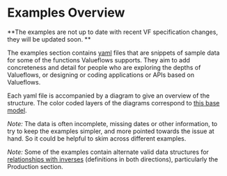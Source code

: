 # Examples Overview

**The examples are not up to date with recent VF specification changes, they will be updated soon. **

The examples section contains [yaml](https://www.redhat.com/en/topics/automation/what-is-yaml) files that are snippets of sample data for some of the functions Valueflows supports.  They aim to add concreteness and detail for people who are exploring the depths of Valueflows, or designing or coding applications or APIs based on Valueflows.

Each yaml file is accompanied by a diagram to give an overview of the structure.  The color coded layers of the diagrams correspond to [this base model](../introduction/core/#levels-of-the-ontology).

*Note:* The data is often incomplete, missing dates or other information, to try to keep the examples simpler, and more pointed towards the issue at hand.  So it could be helpful to skim across different examples.

*Note:* Some of the examples contain alternate valid data structures for [relationships with inverses](../../specification/uml/#inverse-terms) (definitions in both directions), particularly the Production section.
